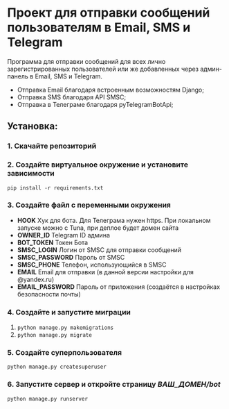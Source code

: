 # Проект для отправки сообщений пользователям в Email, SMS и Telegram

Программа для отправки сообщений для всех лично зарегистрированных пользователей или же добавленных через админ-панель в Email, SMS и Telegram.
- Отправка Email благодаря встроенным возможностям Django;
- Отправка SMS благодаря API SMSC;
- Отправка в Телеграме благодаря pyTelegramBotApi;
## Установка:
### 1. Скачайте репозиторий
### 2. Создайте виртуальное окружение и установите зависимости
`pip install -r requirements.txt`
### 3. Создайте файл с переменными окружения
- **HOOK**
	  Хук для бота. Для Телеграма нужен https. При локальном запуске можно с Tuna, при деплое будет домен сайта
- **OWNER_ID** 
	  Telegram ID админа
- **BOT_TOKEN**
	  Токен Бота
- **SMSC_LOGIN**
	  Логин от SMSC для отправки сообщений
- **SMSC_PASSWORD**
	  Пароль от SMSC
- **SMSC_PHONE**
	  Телефон, использующийся в SMSC
- **EMAIL**
	  Email для отправки (в данной версии настройки для @yandex.ru)
- **EMAIL_PASSWORD**
	  Пароль от приложения (создаётся в настройках безопасности почты)
### 4. Создайте и запустите миграции
1. `python manage.py makemigrations`
2. `python manage.py migrate`
### 5. Создайте суперпользователя
`python manage.py createsuperuser`
### 6. Запустите сервер и откройте страницу *ВАШ_ДОМЕН/bot*
`python manage.py runserver`
